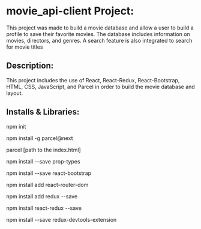 
<h1> movie_api-client Project: </h1>

<p>This project was made to build a movie database and allow a user to build a profile to save their favorite movies. The database includes information on movies, directors, and genres. A search feature is also integrated to search for movie titles </p>

<h2> Description: </h2>

<p> This project includes the use of React, React-Redux, React-Bootstrap, HTML, CSS, JavaScript, and Parcel in order to build the movie database and layout.
  
<h2> Installs & Libraries: </h2>

<p> npm init <p>
  <p> npm install -g parcel@next <p>
  <p> parcel [path to the index.html] <p>
  <p> npm install --save prop-types <p>
  <p> npm install --save react-bootstrap <p>
  <p> npm install add react-router-dom <p>
  <p> npm install add redux --save <p>
  <p> npm install react-redux --save <p>
  <p> npm install --save redux-devtools-extension <p>  
    

